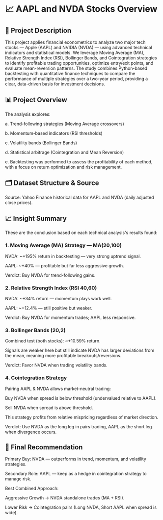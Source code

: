 # 📈 AAPL and NVDA Stocks Overview
## 📝 Project Description
This project applies financial econometrics to analyze two major tech stocks — Apple (AAPL) and NVIDIA (NVDA) — using advanced technical indicators and statistical models. We leverage Moving Average (MA), Relative Strength Index (RSI), Bollinger Bands, and Cointegration strategies to identify profitable trading opportunities, optimize entry/exit points, and evaluate mean-reversion patterns.
The study combines Python-based backtesting with quantitative finance techniques to compare the performance of multiple strategies over a two-year period, providing a clear, data-driven basis for investment decisions.

## 📊 Project Overview
The analysis explores:

a. Trend-following strategies (Moving Average crossovers)

b. Momentum-based indicators (RSI thresholds)

c. Volatility bands (Bollinger Bands)

d. Statistical arbitrage (Cointegration and Mean Reversion)

e. Backtesting was performed to assess the profitability of each method, with a focus on return optimization and risk management.

## 🗂 Dataset Structure & Source
Source: Yahoo Finance historical data for AAPL and NVDA (daily adjusted close prices).

## 📈 Insight Summary
These are the conclusion based on each technical analysis's results found:

### 1. Moving Average (MA) Strategy — MA(20,100)
NVDA: ~+195% return in backtesting — very strong uptrend signal.

AAPL: ~+40% — profitable but far less aggressive growth.

Verdict: Buy NVDA for trend-following gains.

### 2. Relative Strength Index (RSI 40,60)
NVDA: ~+34% return — momentum plays work well.

AAPL: ~+12.4% — still positive but weaker.

Verdict: Buy NVDA for momentum trades; AAPL less responsive.

### 3. Bollinger Bands (20,2)
Combined test (both stocks): ~+10.59% return.

Signals are weaker here but still indicate NVDA has larger deviations from the mean, meaning more profitable breakouts/reversions.

Verdict: Favor NVDA when trading volatility bands.

### 4. Cointegration Strategy
Pairing AAPL & NVDA allows market-neutral trading:

Buy NVDA when spread is below threshold (undervalued relative to AAPL).

Sell NVDA when spread is above threshold.

This strategy profits from relative mispricing regardless of market direction.

Verdict: Use NVDA as the long leg in pairs trading, AAPL as the short leg when divergence occurs.

## 📌 Final Recommendation
Primary Buy: NVDA — outperforms in trend, momentum, and volatility strategies.

Secondary Role: AAPL — keep as a hedge in cointegration strategy to manage risk.

Best Combined Approach:

Aggressive Growth → NVDA standalone trades (MA + RSI).

Lower Risk → Cointegration pairs (Long NVDA, Short AAPL when spread is wide).
